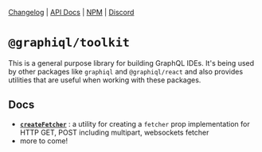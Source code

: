 [Changelog](https://github.com/graphql/graphiql/blob/main/packages/graphql-toolkit/CHANGELOG.md) | [API Docs](https://graphiql-test.netlify.app/typedoc/modules/graphiql_toolkit.html) | [NPM](https://www.npmjs.com/package/@graphiql/toolkit) | [Discord](https://discord.gg/NP5vbPeUFp)

# `@graphiql/toolkit`

This is a general purpose library for building GraphQL IDEs. It's being used by other packages like `graphiql` and `@graphiql/react` and also provides utilities that are useful when working with these packages.

## Docs

- **[`createFetcher`](./docs/create-fetcher.md)** : a utility for creating a `fetcher` prop implementation for HTTP GET, POST including multipart, websockets fetcher
- more to come!
